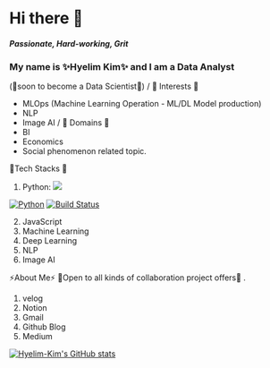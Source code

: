 
# Hi there 👋

#### _Passionate, Hard-working, Grit_ 

### My name is ✨Hyelim Kim✨ and I am a Data Analyst 
(🌱soon to become a Data Scientist🌱) 
/
:lemon: Interests :lemon:
- MLOps (Machine Learning Operation - ML/DL Model production) 
- NLP 
- Image AI 
/
:watermelon: Domains :watermelon: 
- BI
- Economics 
- Social phenomenon related topic. 



:cherries:Tech Stacks :cherries:
1) Python: 
<a href="https://github.com/hyelim-kim1028/hyelim-kim1028" target="_blank"><img src="https://img.shields.io/badge/python-red?style=flat-square&logo=python&logoColor=white"/></a> 

[![Python](http://img.shields.io/badge/-python%20blog-red?style=flat-square&logo=github&link=https://zzsza.github.io/)](https://zzsza.github.io/)
[![Build Status](https://travis-ci.org/joemccann/dillinger.svg?branch=master)](https://travis-ci.org/joemccann/dillinger)


2)  JavaScript 
3) Machine Learning 
4) Deep Learning 
5) NLP 
6) Image AI 



⚡About Me⚡ 
👯Open to all kinds of collaboration project offers👯 .
1) velog 
2) Notion 
3) Gmail 
4) Github Blog 
5) Medium 


[![Hyelim-Kim's GitHub stats](https://github-readme-stats.vercel.app/api?username=hyelim-kim1028&theme=nightowl)](https://github.com/hyelim-kim1028/github-readme-stats)
